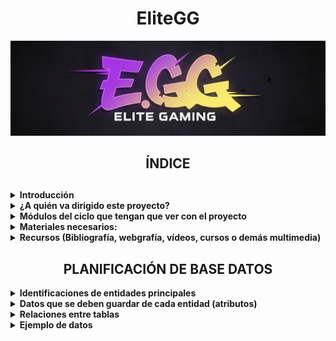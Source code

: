 <div align="center">
    <h1 style="text-align: center;">EliteGG</h1>
</div>

![Mi logo](assets/logo.png)

<div align="center">
    <h2 style="text-align: center;">ÍNDICE</h2>
</div>


<div align="center">
    <h2 style="text-align: center;"></h2>
</div>

<details>
<summary><strong>Introducción</strong></summary>
<hr style="margin-top: 10px; margin-bottom: 0px; border: none; height: 1px; visibility: hidden;">
<div>
    EliteGG es una plataforma de análisis y seguimiento de estadísticas para distintos videojuegos, principalmente League of Legends, diseñada para jugadores que quieren mejorar y llevar un control más organizado de su progreso.
Nuestro objetivo es crear una página similar a OP.GG, pero con una interfaz más clara, ordenada y con nuevas herramientas exclusivas para la comunidad.
<br><br>
</div>
<strong>¿Porque esta idea?</strong>


<div>
Como usuarios habituales de este tipo de páginas, creemos que sería interesante crear una que sea nuestra. Además, el tema nos apasiona, ya que trata de un videojuego que se disfruta en el tiempo libre.

Otra razón importante es poder desarrollar una página que resuelva los fallos de las webs existentes en este ámbito. Al ser usuarios recurrentes de estos servicios, se ha identificado varias áreas de mejora y funcionalidades que serán muy útiles e interesantes para la comunidad.
<br><br>
</div>
<strong>¿Hasta donde quiero llegar con este proyecto?</strong>

El objetivo principal es crear una página que sea realmente util y consistente tanto a nivel tecnico como a nivel visual, para ello se ha analizado distintas páginas ya existentes y listado las funcionalidades que la pagina acabará conteniendo. Dichas funciones son:<br>
 1. Estadísticas personales detalladas: consultar historial de partidas, campeones más jugados y rendimiento por rol....<br>
 2. Comparación con otros jugadores: medir tu nivel frente a amigos o rivales y descubrir en qué aspectos puedes mejorar.<br>
 3. Calendario de eventos: Accede a un calendario con torneos, eventos y novedades del juego para no perderte nada. También puedes guardar algún equipo en concreto como favorito para recibir un correo cada vez que este tenga un partido.<br>
 4. Consejos personalizados: Sugerencias de mejora basadas en tu estilo de juego y datos de la comunidad, como por ejemplo sugerencias de objetos según el campeón que quieras jugar y en contra de cuales juegues. También te hara una plantilla donde podras elegir que campeones te gusta jugar para darte consejos de que campeón de aquellos que te gustan deberías elegir en contra de enemigos concretos.<br>
 5. La pagina también va a incluir videos de una corta duración haciendo una demostración de las habilidades de los personajes y de sus diferentes aspectos.<br>
    </div>
</details>
<details>
<summary><strong>¿A quién va dirigido este proyecto?</strong></summary>
<hr style="margin-top: 10px; margin-bottom: 0px; border: none; height: 1px; visibility: hidden;">
      <div>
El proyecto está dirigido a la comunidad de League of Legends, un factor que nos beneficia mucho en términos de visibilidad. Al ser un juego para todos los públicos, el único "requisito" para usar nuestra plataforma es jugar al juego. Aunque mas adelante, si es posible, se incluiran más videojuegos ya que así el alcance podrá ser mayor y así abarcar otras comunidades.
 </details>
      </div>
 <details>
<summary><strong>Módulos del ciclo que tengan que ver con el proyecto</strong></summary>
  <hr style="margin-top: 10px; margin-bottom: 0px; border: none; height: 1px; visibility: hidden;">
     <div>
En el proyecto se incluirán varios módulos del curso:<br>
1. Aplicaciones web: Este módulo es fundamental, ya que necesitamos desarrollar una página web funcional y atractiva. Para ello, utilizaremos lenguajes de programación como HTML y CSS.<br>
2. Seguridad: La seguridad es un aspecto crucial. Implementaremos medidas para proteger nuestros servidores y la información de los usuarios (como sus nombres y contraseñas) contra posibles ataques o robos de datos.<br>
3. Sistemas operativos en red: Este módulo se aplicará directamente en el uso de máquinas virtuales (MV) para nuestros servidores, lo cual es esencial para el despliegue del proyecto.<br>
4. Servicios en red: Este módulo será imprescindible, ya que utilizaremos herramientas esenciales como DNS para el funcionamiento de nuestra plataforma.<br>
     </details>
     </div>
     <details>
<summary><strong>Materiales necesarios:</strong></summary>
<hr style="margin-top: 10px; margin-bottom: 0px; border: none; height: 1px; visibility: hidden;">
<div>
<strong>Fisicos:<br></strong>
1. Ordenadores<br>
<strong>Lógicos:<br></strong>
1. Virtual Box (VM) <br>
2. Canva<br>
3. IA (Gemini)<br>
4. Visual Studio Code<br>
5. Vercel<br>
6. Trello<br>
7. Github<br>



   </div>
</details>
<details>
<summary><strong>Recursos (Bibliografía, webgrafía, vídeos, cursos o demás multimedia)</strong></summary>
   <hr style="margin-top: 10px; margin-bottom: 0px; border: none; height: 1px; visibility: hidden;">
<div>
https://www.youtube.com/watch?v=jkzq9j5yeT8&list=PL3vL1pnMCbUERqllcwhcvEJbKum-M9zT5
https://gist.github.com/dasdo/9ff71c5c0efa037441b6
https://www.youtube.com/watch?v=niPExbK8lSw&t=518s
</details>
</div>
    
<div align="center">
    <h2 style="text-align: center;">PLANIFICACIÓN DE BASE DATOS</h2>
</div>

<details>
<summary><strong>Identificaciones de entidades principales</strong></summary>
<hr style="margin-top: 10px; margin-bottom: 0px; border: none; height: 1px; visibility: hidden;">
<div>
<strong>-¿Qué elementos importantes hay en tu web que necesitan almacenarse?<br></strong>
Usuarios y contraseñas, plan de eventos de los partidos oficiales, imagenes personajes, imágenes objetos, videos de las skins y habilidades (muchos videos), imagenes de cada juego para la primera página, y las recomendaciones que te da segun tu personaje

<strong>-¿Qué tema de información almacena?<br></strong>
Usuarios (con contraseñas), fechas, imagenes, videos.
</div>
<strong>-¿Por qué necesitas guardarla en la base de datos?</strong>
<div align="center">
  <img src="assets/tabla1.png" alt="tabla1">
</div>

<div>
*Los metadatos son los datos extendidos sobre un primer dato, en esta tabla improvisada hemos puesto de ejemplo un campeón (Jinx) que en este caso sería el dato.
Todo lo que muestra la tabla serían los metadatos de este campeón.
</div>
<div align="center">
  <img src="assets/Tablajinx.png" alt="Tablajinx">
</div>
</details>

<details>
<summary><strong>Datos que se deben guardar de cada entidad (atributos)</strong></summary>
<hr style="margin-top: 10px; margin-bottom: 0px; border: none; height: 1px; visibility: hidden;">
Para cada entidad identificada en el punto anterior, describe qué información concreta se necesita guardar.
Por ejemplo, si una entidad es “Usuario”:<br>
1.Nombre<br>
2.Apellidos<br>
3.Correo electrónico<br>
4.Contraseña<br>
5.Fecha de registro<br>
<strong>-Indica el tipo de dato esperado (texto, número, fecha, etc.) y la definición que consideras que corresponde (varchar, int, decimal...)</strong><br>
<div align="center">
  <img src="assets/Tabla3.png" alt="Tabla3">
</div>
    <strong>*Booleano:</strong> Los datos booleanos son datos que se usan para conceptos positivos y negativos:<br>
Si/No<br>
Verdadero/Falso<br>
Afirmativo/negativo<br>
<div align="center">
  <img src="assets/Evento.png" alt="Evento">
</div>

<div align="center">
  <img src="assets/Tablacampeon.png" alt="Tablacampeon">
</div>

<div align="center">
  <img src="assets/Objetos.png" alt="Objetos">
</div>
</details>
<details>
<summary><strong>Relaciones entre tablas</strong></summary>
<hr style="margin-top: 10px; margin-bottom: 0px; border: none; height: 1px; visibility: hidden;">
    <div>

        
<strong>1.USUARIOS y CAMPEÓN/PERSONAJE (Estadísticas y Progreso)</strong><br>
Esta es la relación central para el análisis de estadísticas personales.<br>

<strong>2.USUARIOS y EVENTO/PARTIDO OFICIAL (Notificaciones y Favoritos)</strong><br>
Esta relación permite al sistema enviar las notificaciones por correo de los partidos favoritos.<br>

<strong>3.CAMPEÓN/PERSONAJE y OBJETOS (Consejos Personalizados)</strong><br>
Esta relación es fundamental para la funcionalidad de sugerencia de objetos e ítems contra campeones enemigos.<br>

<strong>4.CAMPEÓN/PERSONAJE u OBJETOS y ELEMENTOS MULTIMEDIA (Recursos)</strong><br>
Esta relación vincula los archivos de medios (imágenes, vídeos de skins, videos de habilidades) con la entidad a la que pertenecen.<br>
</div>
</details>

<details>
<summary><strong>Ejemplo de datos</strong></summary>
<hr style="margin-top: 10px; margin-bottom: 0px; border: none; height: 1px; visibility: hidden;">
<div>
    -Incluye un ejemplo de cada entidad con datos ficticios pero realistas.<br>
  <div align="center">
  <img src="assets/USejemplo.png" alt="USejemplo">
  </div>  

<div align="center">
  <img src="assets/EVejemplo.png" alt="EVejemplo">
  </div>  

<div align="center">
  <img src="assets/OBejemplo.png" alt="OBejemplo">
  </div>
  
</div>
</details>
